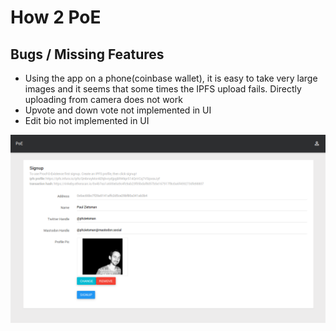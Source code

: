 # How 2 PoE

## Bugs / Missing Features
* Using the app on a phone(coinbase wallet), it is easy to take very large images and it seems that some times the IPFS upload fails. Directly uploading from camera does not work
* Upvote and down vote not implemented in UI
* Edit bio not implemented in UI




![execute](./signup.png?raw=true)
